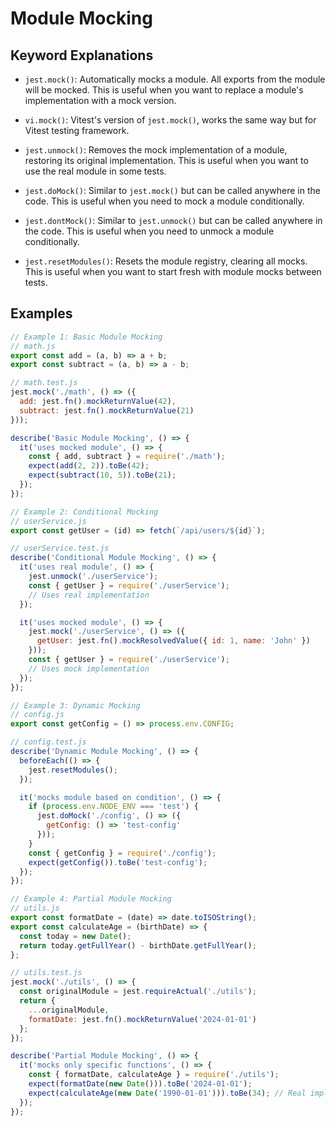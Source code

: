 # Module Mocking

<!-- - `jest.mock()` / `vi.mock()`
- `jest.unmock()`
- `jest.doMock()` / `jest.dontMock()`
- `jest.resetModules()`  -->

## Keyword Explanations

- `jest.mock()`: Automatically mocks a module. All exports from the module will be mocked. This is useful when you want to replace a module's implementation with a mock version.

- `vi.mock()`: Vitest's version of `jest.mock()`, works the same way but for Vitest testing framework.

- `jest.unmock()`: Removes the mock implementation of a module, restoring its original implementation. This is useful when you want to use the real module in some tests.

- `jest.doMock()`: Similar to `jest.mock()` but can be called anywhere in the code. This is useful when you need to mock a module conditionally.

- `jest.dontMock()`: Similar to `jest.unmock()` but can be called anywhere in the code. This is useful when you need to unmock a module conditionally.

- `jest.resetModules()`: Resets the module registry, clearing all mocks. This is useful when you want to start fresh with module mocks between tests.

## Examples

```javascript
// Example 1: Basic Module Mocking
// math.js
export const add = (a, b) => a + b;
export const subtract = (a, b) => a - b;

// math.test.js
jest.mock('./math', () => ({
  add: jest.fn().mockReturnValue(42),
  subtract: jest.fn().mockReturnValue(21)
}));

describe('Basic Module Mocking', () => {
  it('uses mocked module', () => {
    const { add, subtract } = require('./math');
    expect(add(2, 2)).toBe(42);
    expect(subtract(10, 5)).toBe(21);
  });
});

// Example 2: Conditional Mocking
// userService.js
export const getUser = (id) => fetch(`/api/users/${id}`);

// userService.test.js
describe('Conditional Module Mocking', () => {
  it('uses real module', () => {
    jest.unmock('./userService');
    const { getUser } = require('./userService');
    // Uses real implementation
  });

  it('uses mocked module', () => {
    jest.mock('./userService', () => ({
      getUser: jest.fn().mockResolvedValue({ id: 1, name: 'John' })
    }));
    const { getUser } = require('./userService');
    // Uses mock implementation
  });
});

// Example 3: Dynamic Mocking
// config.js
export const getConfig = () => process.env.CONFIG;

// config.test.js
describe('Dynamic Module Mocking', () => {
  beforeEach(() => {
    jest.resetModules();
  });

  it('mocks module based on condition', () => {
    if (process.env.NODE_ENV === 'test') {
      jest.doMock('./config', () => ({
        getConfig: () => 'test-config'
      }));
    }
    const { getConfig } = require('./config');
    expect(getConfig()).toBe('test-config');
  });
});

// Example 4: Partial Module Mocking
// utils.js
export const formatDate = (date) => date.toISOString();
export const calculateAge = (birthDate) => {
  const today = new Date();
  return today.getFullYear() - birthDate.getFullYear();
};

// utils.test.js
jest.mock('./utils', () => {
  const originalModule = jest.requireActual('./utils');
  return {
    ...originalModule,
    formatDate: jest.fn().mockReturnValue('2024-01-01')
  };
});

describe('Partial Module Mocking', () => {
  it('mocks only specific functions', () => {
    const { formatDate, calculateAge } = require('./utils');
    expect(formatDate(new Date())).toBe('2024-01-01');
    expect(calculateAge(new Date('1990-01-01'))).toBe(34); // Real implementation
  });
}); 
```